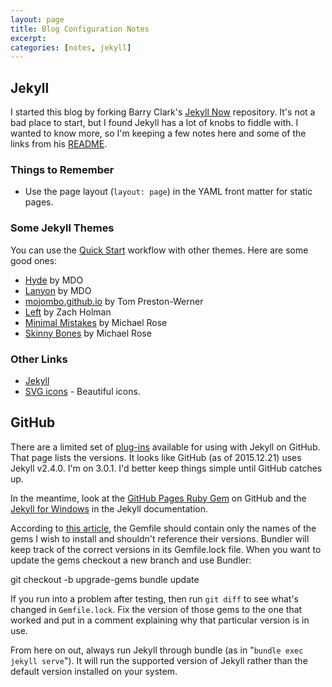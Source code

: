 ```yaml
---
layout: page
title: Blog Configuration Notes
excerpt:
categories: [notes, jekyll]
---
```

## Jekyll
I started this blog by forking Barry Clark's [Jekyll Now](https://github.com/barryclark/jekyll-now) repository. It's not a bad place to start, but I found Jekyll has a lot of knobs to fiddle with. I wanted to know more, so I'm keeping a few notes here and some of the links from his [README](https://github.com/barryclark/jekyll-now/blob/master/README.md).

### Things to Remember
- Use the page layout (```layout: page```) in the YAML front matter for static pages.

### Some Jekyll Themes
You can use the [Quick Start](https://github.com/barryclark/jekyll-now#quick-start) workflow with other themes. Here are some good ones:

- [Hyde](https://github.com/poole/hyde) by MDO
- [Lanyon](https://github.com/poole/lanyon) by MDO
- [mojombo.github.io](https://github.com/mojombo/mojombo.github.io) by Tom Preston-Werner
- [Left](https://github.com/holman/left) by Zach Holman
- [Minimal Mistakes](https://github.com/mmistakes/minimal-mistakes) by Michael Rose
- [Skinny Bones](https://github.com/mmistakes/skinny-bones-jekyll) by Michael Rose

### Other Links
- [Jekyll](https://github.com/jekyll/jekyll)
- [SVG icons](https://github.com/neilorangepeel/Free-Social-Icons) - Beautiful icons.

## GitHub
There are a limited set of [plug-ins](https://pages.github.com/versions/) available for using with Jekyll on GitHub. That page lists the versions. It looks like GitHub (as of 2015.12.21) uses Jekyll v2.4.0. I'm on 3.0.1. I'd better keep things simple until GitHub catches up.

In the meantime, look at the [GitHub Pages Ruby Gem](https://help.github.com/articles/using-jekyll-with-pages/#installing-jekyll) on GitHub and the [Jekyll for Windows](http://jekyllrb.com/docs/windows/#installation) in the Jekyll documentation.

According to [this article](http://collectiveidea.com/blog/archives/2014/09/17/how-we-write-a-gemfile/), the Gemfile should contain only the names of the gems I wish to install and shouldn't reference their versions. Bundler will keep track of the correct versions in its Gemfile.lock file. When you want to update the gems checkout a new branch and use Bundler:

  git checkout -b upgrade-gems
  bundle update

If you run into a problem after testing, then run ```git diff``` to see what's changed in ```Gemfile.lock```. Fix the version of those gems to the one that worked and put in a comment explaining why that particular version is in use.

From here on out, always run Jekyll through bundle (as in "```bundle exec jekyll serve```"). It will run the supported version of Jekyll rather than the default version installed on your system.
